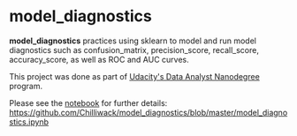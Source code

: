 # model_diagnostics

**model_diagnostics** practices using sklearn to model and run model diagnostics such as confusion_matrix, precision_score, recall_score, accuracy_score, as well as ROC and AUC curves.

This project was done as part of [Udacity's Data Analyst Nanodegree](https://www.udacity.com/course/data-analyst-nanodegree--nd002) program.

Please see the [notebook](https://github.com/Chilliwack/model_diagnostics/blob/master/model_diagnostics.ipynb) for further details: https://github.com/Chilliwack/model_diagnostics/blob/master/model_diagnostics.ipynb
